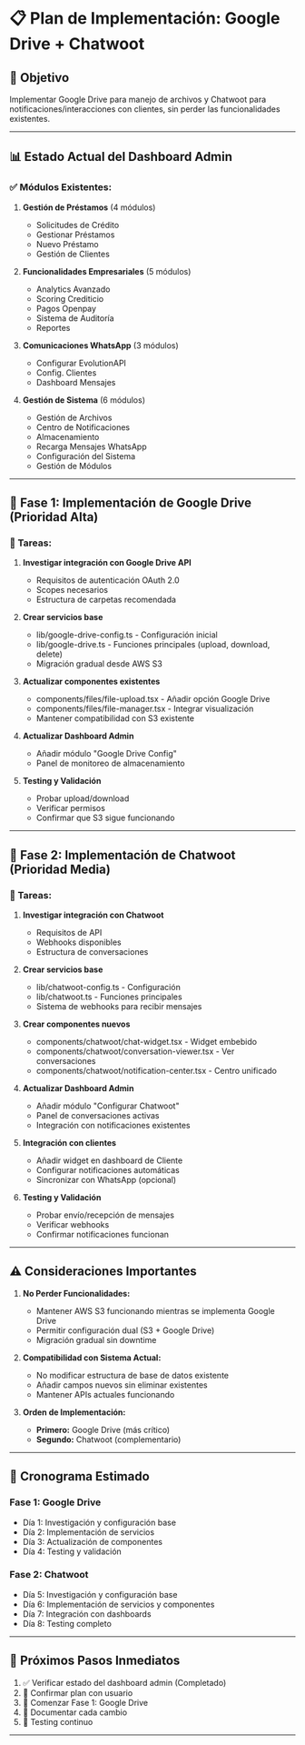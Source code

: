 # 📋 Plan de Implementación: Google Drive + Chatwoot

## 🎯 Objetivo
Implementar Google Drive para manejo de archivos y Chatwoot para notificaciones/interacciones con clientes, sin perder las funcionalidades existentes.

---

## 📊 Estado Actual del Dashboard Admin

### ✅ Módulos Existentes:
1. **Gestión de Préstamos** (4 módulos)
   - Solicitudes de Crédito
   - Gestionar Préstamos
   - Nuevo Préstamo
   - Gestión de Clientes

2. **Funcionalidades Empresariales** (5 módulos)
   - Analytics Avanzado
   - Scoring Crediticio
   - Pagos Openpay
   - Sistema de Auditoría
   - Reportes

3. **Comunicaciones WhatsApp** (3 módulos)
   - Configurar EvolutionAPI
   - Config. Clientes
   - Dashboard Mensajes

4. **Gestión de Sistema** (6 módulos)
   - Gestión de Archivos
   - Centro de Notificaciones
   - Almacenamiento
   - Recarga Mensajes WhatsApp
   - Configuración del Sistema
   - Gestión de Módulos

---

## 🚀 Fase 1: Implementación de Google Drive (Prioridad Alta)

### 📝 Tareas:
1. **Investigar integración con Google Drive API**
   - Requisitos de autenticación OAuth 2.0
   - Scopes necesarios
   - Estructura de carpetas recomendada

2. **Crear servicios base**
   - lib/google-drive-config.ts - Configuración inicial
   - lib/google-drive.ts - Funciones principales (upload, download, delete)
   - Migración gradual desde AWS S3

3. **Actualizar componentes existentes**
   - components/files/file-upload.tsx - Añadir opción Google Drive
   - components/files/file-manager.tsx - Integrar visualización
   - Mantener compatibilidad con S3 existente

4. **Actualizar Dashboard Admin**
   - Añadir módulo "Google Drive Config"
   - Panel de monitoreo de almacenamiento

5. **Testing y Validación**
   - Probar upload/download
   - Verificar permisos
   - Confirmar que S3 sigue funcionando

---

## 🚀 Fase 2: Implementación de Chatwoot (Prioridad Media)

### 📝 Tareas:
1. **Investigar integración con Chatwoot**
   - Requisitos de API
   - Webhooks disponibles
   - Estructura de conversaciones

2. **Crear servicios base**
   - lib/chatwoot-config.ts - Configuración
   - lib/chatwoot.ts - Funciones principales
   - Sistema de webhooks para recibir mensajes

3. **Crear componentes nuevos**
   - components/chatwoot/chat-widget.tsx - Widget embebido
   - components/chatwoot/conversation-viewer.tsx - Ver conversaciones
   - components/chatwoot/notification-center.tsx - Centro unificado

4. **Actualizar Dashboard Admin**
   - Añadir módulo "Configurar Chatwoot"
   - Panel de conversaciones activas
   - Integración con notificaciones existentes

5. **Integración con clientes**
   - Añadir widget en dashboard de Cliente
   - Configurar notificaciones automáticas
   - Sincronizar con WhatsApp (opcional)

6. **Testing y Validación**
   - Probar envío/recepción de mensajes
   - Verificar webhooks
   - Confirmar notificaciones funcionan

---

## ⚠️ Consideraciones Importantes

1. **No Perder Funcionalidades:**
   - Mantener AWS S3 funcionando mientras se implementa Google Drive
   - Permitir configuración dual (S3 + Google Drive)
   - Migración gradual sin downtime

2. **Compatibilidad con Sistema Actual:**
   - No modificar estructura de base de datos existente
   - Añadir campos nuevos sin eliminar existentes
   - Mantener APIs actuales funcionando

3. **Orden de Implementación:**
   - **Primero:** Google Drive (más crítico)
   - **Segundo:** Chatwoot (complementario)

---

## 📅 Cronograma Estimado

### Fase 1: Google Drive
- Día 1: Investigación y configuración base
- Día 2: Implementación de servicios
- Día 3: Actualización de componentes
- Día 4: Testing y validación

### Fase 2: Chatwoot
- Día 5: Investigación y configuración base
- Día 6: Implementación de servicios y componentes
- Día 7: Integración con dashboards
- Día 8: Testing completo

---

## 🎯 Próximos Pasos Inmediatos

1. ✅ Verificar estado del dashboard admin (Completado)
2. 🔄 Confirmar plan con usuario
3. 🚀 Comenzar Fase 1: Google Drive
4. 📝 Documentar cada cambio
5. 🧪 Testing continuo

---
